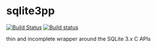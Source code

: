 # sqlite3pp

[![Build Status](https://travis-ci.org/TyRoXx/sqlite3pp.svg?branch=master)](https://travis-ci.org/TyRoXx/sqlite3pp)
[![Build status](https://ci.appveyor.com/api/projects/status/ni9o5o9b34i6749k/branch/master?svg=true)](https://ci.appveyor.com/project/TyRoXx/sqlite3pp/branch/master)

thin and incomplete wrapper around the SQLite 3.x C APIs
